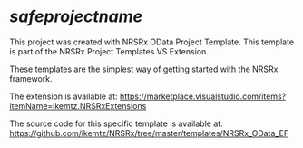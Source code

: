 # $safeprojectname$

This project was created with NRSRx OData Project Template.  This template is part of the NRSRx Project Templates VS Extension.

These templates are the simplest way of getting started with the NRSRx framework.

The extension is available at:
https://marketplace.visualstudio.com/items?itemName=ikemtz.NRSRxExtensions

The source code for this specific template is available at:
https://github.com/ikemtz/NRSRx/tree/master/templates/NRSRx_OData_EF
